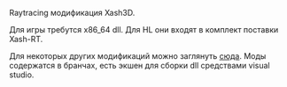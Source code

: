 Raytracing модификация Xash3D.

Для игры требутся x86_64 dll. Для HL они входят в комплект поставки Xash-RT.

Для некоторых других модификаций можно заглянуть [сюда](https://github.com/FWGS/hlsdk-portable).
Моды содержатся в бранчах, есть экшен для сборки dll средствами visual studio.